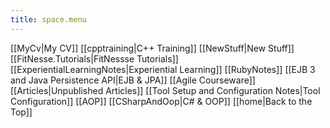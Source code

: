 ```yaml
---
title: space.menu
---
```

[[MyCv|My CV]]
[[cpptraining|C++ Training]]
[[NewStuff|New Stuff]]
[[FitNesse.Tutorials|FitNessse Tutorials]]
[[ExperientialLearningNotes|Experiential Learning]]
[[RubyNotes]]
[[EJB 3 and Java Persistence API|EJB & JPA]]
[[Agile Courseware]]
[[Articles|Unpublished Articles]]
[[Tool Setup and Configuration Notes|Tool Configuration]]
[[AOP]]
[[CSharpAndOop|C# & OOP]]
[[home|Back to the Top]]
